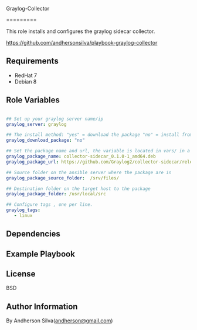 Graylog-Collector

=========

This role installs and configures the graylog sidecar collector.

https://github.com/andhersonsilva/playbook-graylog-collector

Requirements
------------

- RedHat 7 
- Debian 8

Role Variables
--------------

```yaml

## Set up your graylog server name/ip
graylog_server: graylog

## The install method: "yes" = download the package "no" = install from local source
graylog_download_package: "no" 

## Set the package name and url, the variable is located in vars/ in a file according to the OS.
graylog_package_name: collector-sidecar_0.1.0-1_amd64.deb
graylog_package_url: https://github.com/Graylog2/collector-sidecar/releases/download/0.1.0-beta.3/{{graylog_package_name}}

## Source folder on the ansible server where the package are in 
graylog_package_source_folder:  /srv/files/

## Destination folder on the target host to the package
graylog_package_folder: /usr/local/src

## Configure tags , one per line.
graylog_tags:
   - linux

```

Dependencies
------------


Example Playbook
----------------

License
-------

BSD

Author Information
------------------

By Andherson Silva(andherson@gmail.com)
